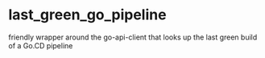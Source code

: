 last_green_go_pipeline
======================

friendly wrapper around the go-api-client that looks up the last green build of a Go.CD pipeline
